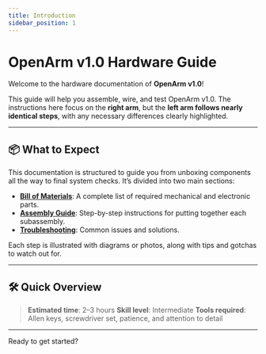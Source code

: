 ```yaml
---
title: Introduction
sidebar_position: 1
---
```


# OpenArm v1.0 Hardware Guide

Welcome to the hardware documentation of **OpenArm v1.0**!

This guide will help you assemble, wire, and test OpenArm v1.0. The instructions here focus on the **right arm**, but the **left arm follows nearly identical steps**, with any necessary differences clearly highlighted.

---

## 📦 What to Expect

This documentation is structured to guide you from unboxing components all the way to final system checks. It’s divided into two main sections:

- **[Bill of Materials](bill-of-materials/parts-list)**: A complete list of required mechanical and electronic parts.
- **[Assembly Guide](assembly-guide/pedestal-assembly)**: Step-by-step instructions for putting together each subassembly.
- **[Troubleshooting](troubleshooting)**: Common issues and solutions.

Each step is illustrated with diagrams or photos, along with tips and gotchas to watch out for.

---

## 🛠️ Quick Overview

> **Estimated time**: 2–3 hours
> **Skill level**: Intermediate
> **Tools required**: Allen keys, screwdriver set, patience, and attention to detail

---

Ready to get started?
